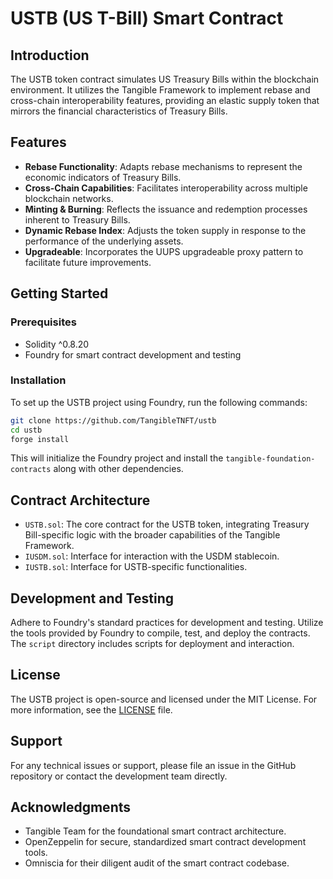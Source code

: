 # USTB (US T-Bill) Smart Contract

## Introduction
The USTB token contract simulates US Treasury Bills within the blockchain environment. It utilizes the Tangible Framework to implement rebase and cross-chain interoperability features, providing an elastic supply token that mirrors the financial characteristics of Treasury Bills.

## Features
- **Rebase Functionality**: Adapts rebase mechanisms to represent the economic indicators of Treasury Bills.
- **Cross-Chain Capabilities**: Facilitates interoperability across multiple blockchain networks.
- **Minting & Burning**: Reflects the issuance and redemption processes inherent to Treasury Bills.
- **Dynamic Rebase Index**: Adjusts the token supply in response to the performance of the underlying assets.
- **Upgradeable**: Incorporates the UUPS upgradeable proxy pattern to facilitate future improvements.

## Getting Started
### Prerequisites
- Solidity ^0.8.20
- Foundry for smart contract development and testing

### Installation
To set up the USTB project using Foundry, run the following commands:

```bash
git clone https://github.com/TangibleTNFT/ustb
cd ustb
forge install
```

This will initialize the Foundry project and install the `tangible-foundation-contracts` along with other dependencies.

## Contract Architecture
- `USTB.sol`: The core contract for the USTB token, integrating Treasury Bill-specific logic with the broader capabilities of the Tangible Framework.
- `IUSDM.sol`: Interface for interaction with the USDM stablecoin.
- `IUSTB.sol`: Interface for USTB-specific functionalities.

## Development and Testing
Adhere to Foundry's standard practices for development and testing. Utilize the tools provided by Foundry to compile, test, and deploy the contracts. The `script` directory includes scripts for deployment and interaction.

## License
The USTB project is open-source and licensed under the MIT License. For more information, see the [LICENSE](LICENSE) file.

## Support
For any technical issues or support, please file an issue in the GitHub repository or contact the development team directly.

## Acknowledgments
- Tangible Team for the foundational smart contract architecture.
- OpenZeppelin for secure, standardized smart contract development tools.
- Omniscia for their diligent audit of the smart contract codebase.
